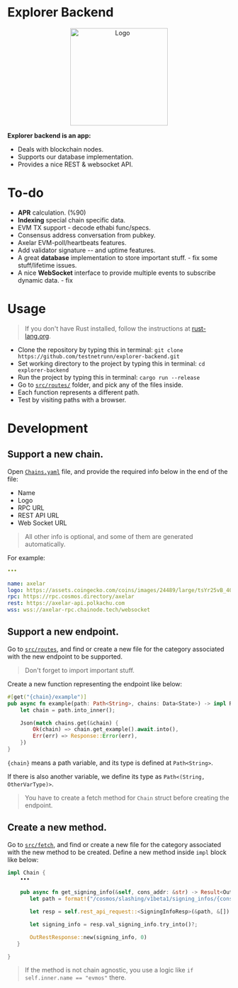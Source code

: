 # Explorer Backend

<p align="center">
  <a href="/"><img src="https://external-content.duckduckgo.com/iu/?u=http%3A%2F%2Fupload.wikimedia.org%2Fwikipedia%2Fcommons%2Fthumb%2Fd%2Fd7%2FDesktop_computer_clipart_-_Yellow_theme.svg%2F640px-Desktop_computer_clipart_-_Yellow_theme.svg.png" alt="Logo" height=220>
  </a>
</p>


**Explorer backend is an app:**
- Deals with blockchain nodes.
- Supports our database implementation.
- Provides a nice REST & websocket API.


# To-do
- **APR** calculation. (%90)
- **Indexing** special chain specific data.
- EVM TX support - decode ethabi func/specs.
- Consensus address conversation from pubkey.
- Axelar EVM-poll/heartbeats features.
- Add validator signature -- and uptime features.
- A great **database** implementation to store important stuff. - fix some stuff/lifetime issues.
- A nice **WebSocket** interface to provide multiple events to subscribe dynamic data. - fix 



# Usage
> If you don't have Rust installed, follow the instructions at [rust-lang.org](https://www.rust-lang.org/tools/install).

- Clone the repository by typing this in terminal: `git clone https://github.com/testnetrunn/explorer-backend.git`
- Set working directory to the project by typing this in terminal: `cd explorer-backend`
- Run the project by typing this in terminal: `cargo run --release`
- Go to [`src/routes/`](https://github.com/testnetrunn/explorer-backend/tree/main/src/routes) folder, and pick any of the files inside.
- Each function represents a different path.
- Test by visiting paths with a browser.

# Development




## Support a new chain.

Open [`Chains.yaml`](https://github.com/testnetrunn/explorer-backend/blob/main/Chains.yml) file, and provide the required info below in the end of the file:
- Name
- Logo
- RPC URL
- REST API URL
- Web Socket URL
> All other info is optional, and some of them are generated automatically.

For example: 
```yaml
•••

name: axelar
logo: https://assets.coingecko.com/coins/images/24489/large/tsYr25vB_400x400.jpg
rpc: https://rpc.cosmos.directory/axelar
rest: https://axelar-api.polkachu.com
wss: wss://axelar-rpc.chainode.tech/websocket
```




## Support a new endpoint.

Go to [`src/routes`](https://github.com/testnetrunn/explorer-backend/tree/main/src/routes), and find or create a new file for the category associated with the new endpoint to be supported.

> Don't forget to import important stuff.

Create a new function representing the endpoint like below:
```rs
#[get("{chain}/example")]
pub async fn example(path: Path<String>, chains: Data<State>) -> impl Responder {
    let chain = path.into_inner();

    Json(match chains.get(&chain) {
        Ok(chain) => chain.get_example().await.into(),
        Err(err) => Response::Error(err),
    })
}
```
 `{chain}` means a path variable, and its type is defined at `Path<String>`.

 If there is also another variable, we define its type as `Path<(String, OtherVarType)>`.
 
 > You have to create a fetch method for `Chain` struct before creating the endpoint.
 
 ## Create a new method.
 
Go to [`src/fetch`](https://github.com/testnetrunn/explorer-backend/tree/main/src/fetch), and find or create a new file for the category associated with the new method to be created.
 Define a new method inside `impl` block like below:
 ```rs
 impl Chain {
     •••
     
     pub async fn get_signing_info(&self, cons_addr: &str) -> Result<OutRestResponse<InternalSlashingSigningInfoItem>, String> {
        let path = format!("/cosmos/slashing/v1beta1/signing_infos/{cons_addr}");

        let resp = self.rest_api_request::<SigningInfoResp>(&path, &[]).await?;

        let signing_info = resp.val_signing_info.try_into()?;

        OutRestResponse::new(signing_info, 0)
    }
 
 }
 ```
 
 > If the method is not chain agnostic, you use a logic like `if self.inner.name == "evmos"` there.
